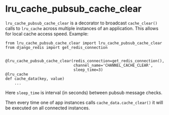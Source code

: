 # lru_cache_pubsub_cache_clear
`lru_cache_pubsub_cache_clear` is a decorator to broadcast `cache_clear()` calls to `lru_cache` across
multiple instances of an application. This allows for local cache access speed. Example:

```
from lru_cache_pubsub_cache_clear import lru_cache_pubsub_cache_clear
from django_redis import get_redis_connection


@lru_cache_pubsub_cache_clear(redis_connection=get_redis_connection(),
                              channel_name='CHANNEL_CACHE_CLEAR',
                              sleep_time=3)
@lru_cache
def cache_data(key, value)
    ...
```
Here `sleep_time` is interval (in seconds) between pubsub message checks.


Then every time one of app instances calls `cache_data.cache_clear()` it will be executed on all connected instances.